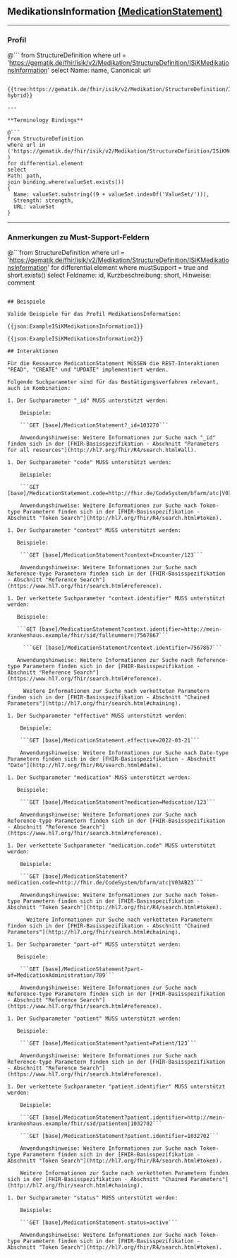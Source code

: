 ## MedikationsInformation [(MedicationStatement)](https://www.hl7.org/fhir/medicationstatement.html)

---

### Profil

@```
from StructureDefinition where url = 'https://gematik.de/fhir/isik/v2/Medikation/StructureDefinition/ISiKMedikationsInformation' select Name: name, Canonical: url
```

{{tree:https://gematik.de/fhir/isik/v2/Medikation/StructureDefinition/ISiKMedikationsInformation, hybrid}}

---

**Terminology Bindings**

@```
from StructureDefinition
where url in ('https://gematik.de/fhir/isik/v2/Medikation/StructureDefinition/ISiKMedikationsInformation' )
for differential.element
select
Path: path,
join binding.where(valueSet.exists())
{
  Name: valueSet.substring((9 + valueSet.indexOf('ValueSet/'))),
  Strength: strength,
  URL: valueSet
}
```

---

### Anmerkungen zu Must-Support-Feldern

@```from
	StructureDefinition
where
    url = 'https://gematik.de/fhir/isik/v2/Medikation/StructureDefinition/ISiKMedikationsInformation'
for differential.element
where mustSupport = true
  and short.exists()
select
	Feldname: id, Kurzbeschreibung: short, Hinweise: comment
```

## Beispiele

Valide Beispiele für das Profil MedikationsInformation:

{{json:ExampleISiKMedikationsInformation1}}

{{json:ExampleISiKMedikationsInformation2}}

## Interaktionen

Für die Ressource MedicationStatement MÜSSEN die REST-Interaktionen "READ", "CREATE" und "UPDATE" implementiert werden.

Folgende Suchparameter sind für das Bestätigungsverfahren relevant, auch in Kombination:

1. Der Suchparameter "_id" MUSS unterstützt werden:

    Beispiele:

    ```GET [base]/MedicationStatement?_id=103270```

    Anwendungshinweise: Weitere Informationen zur Suche nach "_id" finden sich in der [FHIR-Basisspezifikation - Abschnitt "Parameters for all resources"](http://hl7.org/fhir/R4/search.html#all).

1. Der Suchparameter "code" MUSS unterstützt werden:

    Beispiele:

    ```GET [base]/MedicationStatement.code=http://fhir.de/CodeSystem/bfarm/atc|V03AB23```

    Anwendungshinweise: Weitere Informationen zur Suche nach Token-type Parametern finden sich in der [FHIR-Basisspezifikation - Abschnitt "Token Search"](http://hl7.org/fhir/R4/search.html#token).

1. Der Suchparameter "context" MUSS unterstützt werden:

   Beispiele:

    ```GET [base]/MedicationStatement?context=Encounter/123```

    Anwendungshinweise: Weitere Informationen zur Suche nach Reference-type Parametern finden sich in der [FHIR-Basisspezifikation - Abschnitt "Reference Search"](https://www.hl7.org/fhir/search.html#reference).

1. Der verkettete Suchparameter "context.identifier" MUSS unterstützt werden:

   Beispiele:

   ```GET [base]/MedicationStatement?context.identifier=http://mein-krankenhaus.example/fhir/sid/fallnummern|7567867```

	 ```GET [base]/MedicationStatement?context.identifier=7567867```

   Anwendungshinweise: Weitere Informationen zur Suche nach Reference-type Parametern finden sich in der [FHIR-Basisspezifikation - Abschnitt "Reference Search"](https://www.hl7.org/fhir/search.html#reference).

	 Weitere Informationen zur Suche nach verketteten Parametern finden sich in der [FHIR-Basisspezifikation - Abschnitt "Chained Parameters"](http://hl7.org/fhir/search.html#chaining).

1. Der Suchparameter "effective" MUSS unterstützt werden:

    Beispiele:

    ```GET [base]/MedicationStatement.effective=2022-03-21```

    Anwendungshinweise: Weitere Informationen zur Suche nach Date-type Parametern finden sich in der [FHIR-Basisspezifikation - Abschnitt "Date"](http://hl7.org/fhir/R4/search.html#date).

1. Der Suchparameter "medication" MUSS unterstützt werden:

   Beispiele:

    ```GET [base]/MedicationStatement?medication=Medication/123```

    Anwendungshinweise: Weitere Informationen zur Suche nach Reference-type Parametern finden sich in der [FHIR-Basisspezifikation - Abschnitt "Reference Search"](https://www.hl7.org/fhir/search.html#reference).

1. Der verkettete Suchparameter "medication.code" MUSS unterstützt werden:

    Beispiele:

    ```GET [base]/MedicationStatement?medication.code=http://fhir.de/CodeSystem/bfarm/atc|V03AB23```

    Anwendungshinweise: Weitere Informationen zur Suche nach Token-type Parametern finden sich in der [FHIR-Basisspezifikation - Abschnitt "Token Search"](http://hl7.org/fhir/R4/search.html#token).

	  Weitere Informationen zur Suche nach verketteten Parametern finden sich in der [FHIR-Basisspezifikation - Abschnitt "Chained Parameters"](http://hl7.org/fhir/search.html#chaining).

1. Der Suchparameter "part-of" MUSS unterstützt werden:

   Beispiele:

    ```GET [base]/MedicationStatement?part-of=MedicationAdministration/789```

    Anwendungshinweise: Weitere Informationen zur Suche nach Reference-type Parametern finden sich in der [FHIR-Basisspezifikation - Abschnitt "Reference Search"](https://www.hl7.org/fhir/search.html#reference).

1. Der Suchparameter "patient" MUSS unterstützt werden:

   Beispiele:

    ```GET [base]/MedicationStatement?patient=Patient/123```

    Anwendungshinweise: Weitere Informationen zur Suche nach Reference-type Parametern finden sich in der [FHIR-Basisspezifikation - Abschnitt "Reference Search"](https://www.hl7.org/fhir/search.html#reference).

1. Der verkettete Suchparameter "patient.identifier" MUSS unterstützt werden:

    Beispiele:

    ```GET [base]/MedicationStatement?patient.identifier=http://mein-krankenhaus.example/fhir/sid/patienten|1032702```

    ```GET [base]/MedicationStatement?patient.identifier=1032702```

    Anwendungshinweise: Weitere Informationen zur Suche nach Token-type Parametern finden sich in der [FHIR-Basisspezifikation - Abschnitt "Token Search"](http://hl7.org/fhir/R4/search.html#token).

	Weitere Informationen zur Suche nach verketteten Parametern finden sich in der [FHIR-Basisspezifikation - Abschnitt "Chained Parameters"](http://hl7.org/fhir/search.html#chaining).

1. Der Suchparameter "status" MUSS unterstützt werden:

    Beispiele:

    ```GET [base]/MedicationStatement.status=active```

    Anwendungshinweise: Weitere Informationen zur Suche nach Token-type Parametern finden sich in der [FHIR-Basisspezifikation - Abschnitt "Token Search"](http://hl7.org/fhir/R4/search.html#token).
